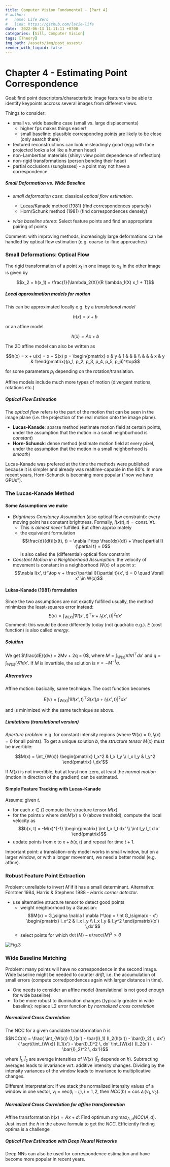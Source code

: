 ```yaml
---
title: Computer Vision Fundamental - [Part 4]
# author:
#   name: Life Zero
#   link: https://github.com/lacie-life
date:  2022-06-13 11:11:11 +0700
categories: [Sill, Computer Vision]
tags: [Theory]
img_path: /assets/img/post_assest/
render_with_liquid: false
---
```


# Chapter 4 - Estimating Point Correspondence
Goal: find point descriptors/characteristic image features to be able to identify keypoints accross several images from different views.

Things to consider:
- small vs. wide baseline case (small vs. large displacements)
	- higher fps makes things easier!
	- small baseline: plausible corresponding points are likely to be close (only search there)
- textured reconstructions can look misleadingly good (egg with face projected looks a lot like a human head)
- non-Lambertian materials (shiny: view point dependence of reflection)
- non-rigid transformations (person bending their head)
- partial occlusions (sunglasses) - a point may not have a correspondence



##### Small Deformation vs. Wide Baseline
- *small deformation case*: classical *optical flow estimation*.
	- Lucas/Kanade method (1981) (find correspondences sparsely)
	- Horn/Schunk method (1981) (find correspondences densely)

- *wide baseline stereo*: Select feature points and find an appropriate pairing of points

Comment: with improving methods, increasingly large deformations can be handled by optical flow estimation (e.g. coarse-to-fine approaches)


### Small Deformations: Optical Flow
The rigid transformation of a point $x_1$ in one image to $x_2$ in the other image is given by

$$x_2 = h(x_1) = \frac{1}{\lambda_2(X)}(R \lambda_1(X) x_1 + T)$$

##### Local approximation models for motion
This can be approximated locally e.g. by a *translational model*

$$h(x) = x + b$$

or an affine model

$$h(x) = Ax + b$$

The 2D affine model can also be written as

$$h(x) = x + u(x) = x + S(x) p = \begin{pmatrix} x  & y & 1 & & & \\ & & & x & y & 1\end{pmatrix}(p_1, p_2, p_3, p_4, p_5, p_6)^\top$$

for some parameters $p_i$ depending on the rotation/translation.

Affine models include much more types of motion (divergent motions, rotations etc.)

##### Optical Flow Estimation
The *optical flow* refers to the part of the motion that can be seen in the image plane (i.e. the projection of the real motion onto the image plane).

- **Lucas-Kanade**: sparse method (estimate motion field at certain points, under the assumption that the motion in a small neighborhood is *constant*)
- **Horn-Schunck**: dense method (estimate motion field at every pixel, under the assumption that the motion in a small neighborhood is *smooth*)

Lucas-Kanade was prefered at the time the methods were published because it is simpler and already was realtime-capable in the 80's. In more recent years, Horn-Schunck is becoming more popular ("now we have GPUs").

### The Lucas-Kanade Method

#### Some Assumptions we make
* *Brightness Constancy Assumption* (also optical flow constraint): every moving point has constant brightness. Formally, $I(x(t), t) = \text{const.} ~\forall t$.
	* This is *almost never* fulfilled. But often approximately
	* the equivalent formulation $$\frac{d}{dt}I(x(t), t) = \nabla I^\top \frac{dx}{dt} + \frac{\partial I}{\partial t} = 0$$is also called the (differential) optical flow constraint
* *Constant Motion in a Neighborhood Assumption*: the velocity of movement is constant in a neighborhood $W(x)$ of a point $x$: $$\nabla I(x', t)^\top v + \frac{\partial I}{\partial t}(x', t) = 0 \quad \forall x' \in W(x)$$

#### Lukas-Kanade (1981) formulation
Since the two assumptions are not exactly fulfilled usually, the method minimizes the least-squares error instead:
$$E(v) = \int_{W(x)} \vert \nabla I(x', t)^\top v + I_t(x', t)\vert^2 dx'$$
Comment: this would be done differently today (not quadratic e.g.). $E$ (cost function) is also called *energy*.

##### Solution
We get $\frac{dE}{dv} = 2Mv + 2q = 0$, where $M = \int_{W(x)} \nabla I \nabla I^\top dx'$ and $q = \int_{W(x)} I_t \nabla I dx'$.
If $M$ is invertible, the solution is $v = - M^{-1} q$.

##### Alternatives
Affine motion: basically, same technique. The cost function becomes

$$E(v) = \int_{W(x)} \vert \nabla I(x', t)^\top S(x') p + I_t(x', t)\vert^2 dx'$$

and is minimized with the same technique as above.

##### Limitations (translational version)
*Aperture problem*: e.g. for constant intensity regions (where $\nabla I(x) = 0, I_t(x) = 0$ for all points). To get a unique solution $b$, the *structure tensor* $M(x)$ must be invertible:

$$M(x) = \int_{W(x)} \begin{pmatrix} I_x^2 & I_x I_y \\ I_x I_y & I_y^2 \end{pmatrix} \,dx'$$

If $M(x)$ is not invertible, but at least non-zero, at least the *normal motion* (motion in direction of the gradient) can be estimated.


#### Simple Feature Tracking with Lucas-Kanade
Assume: given $t$.

- for each $x \in \Omega$ compute the structure tensor $M(x)$
- for the points $x$ where $\det M(x) \geq 0$ (above treshold), compute the local velocity as $$b(x, t) = -M(x)^{-1} \begin{pmatrix} \int I_x I_t dx' \\ \int I_y I_t d x' \end{pmatrix}$$
- update points from $x$ to $x + b(x, t)$ and repeat for time $t + 1$.

Important point: a translation-only model works in small window, but on a larger window, or with a longer movement, we need a better model (e.g. affine).

### Robust Feature Point Extraction
Problem: unreliable to invert $M$ if it has a small determinant. Alternative: Förstner 1984, Harris & Stephens 1988 - *Harris corner detector*.
- use alternative structure tensor to detect good points
	- weight neighborhood by a Gaussian: $$M(x) = G_\sigma \nabla I \nabla I^\top = \int G_\sigma(x - x') \begin{pmatrix} I_x^2 & I_x I_y \\ I_x I_y & I_y^2 \end{pmatrix}(x') \,dx'$$
	- select points for which $\det(M) - \kappa \,\text{trace}(M)^2 > \theta$

![Fig.3](https://github.com/lacie-life/lacie-life.github.io/blob/main/assets/img/post_assest/harris-foerstner-detector.png?raw=true)

### Wide Baseline Matching
Problem: many points will have no correspondence in the second image. Wide baseline might be needed to counter *drift*, i.e. the accumulation of small errors (compute corredpondences again with larger distance in time).

- One needs to consider an affine model (translational is not good enough for wide baseline).
- To be more robust to illumination changes (typically greater in wide baseline): replace L2 error function by *normalized cross correlation*

##### Normalized Cross Correlation
The NCC for a given candidate transformation $h$ is
$$NCC(h) = \frac{
 \int_{W(x)} (I_1(x') - \bar{I}_1) (I_2(h(x')) - \bar{I}_2) \, dx'}
{
 \sqrt{\int_{W(x)} (I_1(x') - \bar{I}_1)^2 \, dx'  \int_{W(x)} (I_2(x') - \bar{I}_2)^2 \, dx'}}$$

where $\bar{I}_1, \bar{I}_2$ are average intensities of $W(x)$ ($\bar{I}_2$ depends on $h$). Subtracting averages leads to invariance wrt. additive intensity changes. Dividing by the intensity variances of the window leads to invariance to multiplicative changes.

Different interpretation: If we stack the normalized intensity values of a window in one vector, $v_i = \text{vec}(I_i - \bar{I}_i), i =1,2$, then $NCC(h) = \cos \angle (v_1, v_2)$.

##### Normalized Cross Correlation for affine transformation
Affine transformation $h(x) = Ax + d$: Find optimum $\arg\max_{A,d} NCC(A, d)$. Just insert the $h$ in the above formula to get the $NCC$. Efficiently finding optima is a challenge

##### Optical Flow Estimation with Deep Neural Networks
Deep NNs can also be used for correspondence estimation and have become more popular in recent years.
